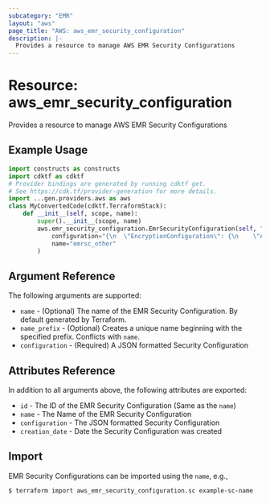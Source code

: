 ```yaml
---
subcategory: "EMR"
layout: "aws"
page_title: "AWS: aws_emr_security_configuration"
description: |-
  Provides a resource to manage AWS EMR Security Configurations
---
```


# Resource: aws_emr_security_configuration

Provides a resource to manage AWS EMR Security Configurations

## Example Usage

```python
import constructs as constructs
import cdktf as cdktf
# Provider bindings are generated by running cdktf get.
# See https://cdk.tf/provider-generation for more details.
import ...gen.providers.aws as aws
class MyConvertedCode(cdktf.TerraformStack):
    def __init__(self, scope, name):
        super().__init__(scope, name)
        aws.emr_security_configuration.EmrSecurityConfiguration(self, "foo",
            configuration="{\n  \"EncryptionConfiguration\": {\n    \"AtRestEncryptionConfiguration\": {\n      \"S3EncryptionConfiguration\": {\n        \"EncryptionMode\": \"SSE-S3\"\n      },\n      \"LocalDiskEncryptionConfiguration\": {\n        \"EncryptionKeyProviderType\": \"AwsKms\",\n        \"AwsKmsKey\": \"arn:aws:kms:us-west-2:187416307283:alias/tf_emr_test_key\"\n      }\n    },\n    \"EnableInTransitEncryption\": false,\n    \"EnableAtRestEncryption\": true\n  }\n}\n",
            name="emrsc_other"
        )
```

## Argument Reference

The following arguments are supported:

* `name` - (Optional) The name of the EMR Security Configuration. By default generated by Terraform.
* `name_prefix` - (Optional) Creates a unique name beginning with the specified
  prefix. Conflicts with `name`.
* `configuration` - (Required) A JSON formatted Security Configuration

## Attributes Reference

In addition to all arguments above, the following attributes are exported:

* `id` - The ID of the EMR Security Configuration (Same as the `name`)
* `name` - The Name of the EMR Security Configuration
* `configuration` - The JSON formatted Security Configuration
* `creation_date` - Date the Security Configuration was created

## Import

EMR Security Configurations can be imported using the `name`, e.g.,

```
$ terraform import aws_emr_security_configuration.sc example-sc-name
```

<!-- cache-key: cdktf-0.17.0-pre.15 input-532422bf1238050b5a6d1e1cb5d2214a886a6c2202f23c539156d0d13b05722a -->